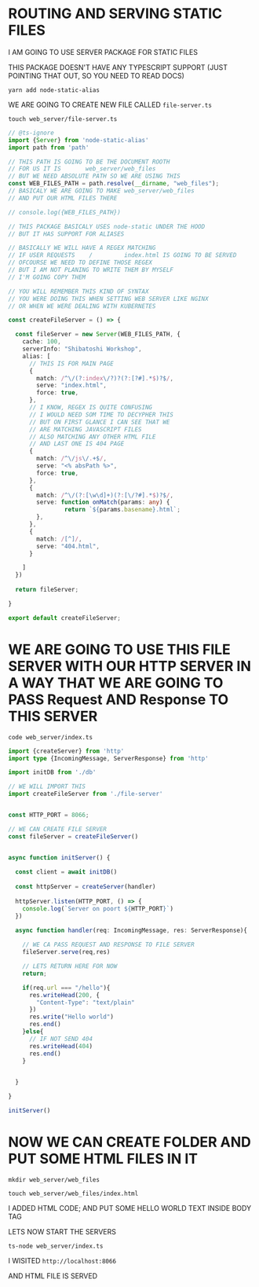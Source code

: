 # ROUTING AND SERVING STATIC FILES

I AM GOING TO USE SERVER PACKAGE FOR STATIC FILES

THIS PACKAGE DOESN'T HAVE ANY TYPESCRIPT SUPPORT (JUST POINTING THAT OUT, SO YOU NEED TO READ DOCS)

```
yarn add node-static-alias
```

WE ARE GOING TO CREATE NEW FILE CALLED `file-server.ts`

```
touch web_server/file-server.ts
```

```ts
// @ts-ignore
import {Server} from 'node-static-alias'
import path from 'path'

// THIS PATH IS GOING TO BE THE DOCUMENT ROOTH
// FOR US IT IS       web_server/web_files
// BUT WE NEED ABSOLUTE PATH SO WE ARE USING THIS
const WEB_FILES_PATH = path.resolve(__dirname, "web_files");
// BASICALY WE ARE GOING TO MAKE web_server/web_files
// AND PUT OUR HTML FILES THERE

// console.log({WEB_FILES_PATH})

// THIS PACKAGE BASICALY USES node-static UNDER THE HOOD
// BUT IT HAS SUPPORT FOR ALIASES

// BASICALLY WE WILL HAVE A REGEX MATCHING
// IF USER REQUESTS    /         index.html IS GOING TO BE SERVED
// OFCOURSE WE NEED TO DEFINE THOSE REGEX
// BUT I AM NOT PLANING TO WRITE THEM BY MYSELF
// I'M GOING COPY THEM

// YOU WILL REMEMBER THIS KIND OF SYNTAX
// YOU WERE DOING THIS WHEN SETTING WEB SERVER LIKE NGINX
// OR WHEN WE WERE DEALING WITH KUBERNETES

const createFileServer = () => {

  const fileServer = new Server(WEB_FILES_PATH, {
    cache: 100,
    serverInfo: "Shibatoshi Workshop",
    alias: [
      // THIS IS FOR MAIN PAGE 
      {
        match: /^\/(?:index\/?)?(?:[?#].*$)?$/,
        serve: "index.html",
        force: true,
      },
      // I KNOW, REGEX IS QUITE CONFUSING
      // I WOULD NEED SOM TIME TO DECYPHER THIS
      // BUT ON FIRST GLANCE I CAN SEE THAT WE
      // ARE MATCHING JAVASCRIPT FILES
      // ALSO MATCHING ANY OTHER HTML FILE
      // AND LAST ONE IS 404 PAGE
      {
        match: /^\/js\/.+$/,
        serve: "<% absPath %>",
        force: true,
      },
      {
        match: /^\/(?:[\w\d]+)(?:[\/?#].*$)?$/,
        serve: function onMatch(params: any) {
                return `${params.basename}.html`;
        },
      },
      {
        match: /[^]/,
        serve: "404.html",
      }

    ]
  })
  
  return fileServer;

}

export default createFileServer;
```

# WE ARE GOING TO USE THIS FILE SERVER WITH OUR HTTP SERVER IN A WAY THAT WE ARE GOING TO PASS Request AND Response TO THIS SERVER

```
code web_server/index.ts
```

```ts
import {createServer} from 'http'
import type {IncomingMessage, ServerResponse} from 'http'

import initDB from './db'

// WE WILL IMPORT THIS
import createFileServer from './file-server'


const HTTP_PORT = 8066;

// WE CAN CREATE FILE SERVER
const fileServer = createFileServer()


async function initServer() {
  
  const client = await initDB()
  
  const httpServer = createServer(handler)
  
  httpServer.listen(HTTP_PORT, () => {
    console.log(`Server on poort ${HTTP_PORT}`)
  })
  
  async function handler(req: IncomingMessage, res: ServerResponse){

    // WE CA PASS REQUEST AND RESPONSE TO FILE SERVER
    fileServer.serve(req,res)

    // LETS RETURN HERE FOR NOW
    return;

    if(req.url === "/hello"){
      res.writeHead(200, {
        "Content-Type": "text/plain"
      })
      res.write("Hello world")
      res.end()
    }else{
      // IF NOT SEND 404
      res.writeHead(404)
      res.end()
    }
   

  }

}

initServer()

```

# NOW WE CAN CREATE FOLDER AND PUT SOME HTML FILES IN IT

```
mkdir web_server/web_files
```

```
touch web_server/web_files/index.html
```

I ADDED HTML CODE; AND PUT SOME HELLO WORLD TEXT INSIDE BODY TAG

LETS NOW START THE SERVERS

```
ts-node web_server/index.ts
```

I WISITED `http://localhost:8066`

AND HTML FILE IS SERVED